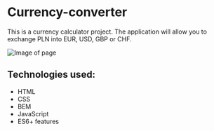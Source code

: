 # Currency-converter

This is a currency calculator project.  The application will allow you to exchange PLN into EUR, USD, GBP or CHF.

![Image of page](https://i.ibb.co/CzC6PS7/image.png) 

## Technologies used:
-	HTML
-	CSS
-	BEM
-	JavaScript
-	ES6+ features
